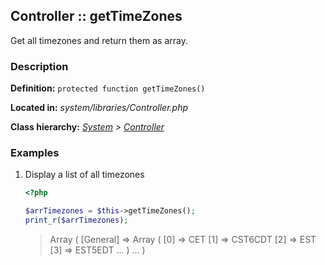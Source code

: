 
Controller :: getTimeZones
-------------------------------------------

Get all timezones and return them as array.


### Description ###

**Definition:** `protected function getTimeZones()`

**Located in:** *system/libraries/Controller.php*

**Class hierarchy:** *[System](../System.php) > [Controller](../Controller.php)*


### Examples ###

1. Display a list of all timezones

	```php
	<?php

	$arrTimezones = $this->getTimeZones();
	print_r($arrTimezones);
	```
	> Array ( [General] => Array ( [0] => CET [1] => CST6CDT [2] => EST [3] => EST5EDT ... ) ... )
